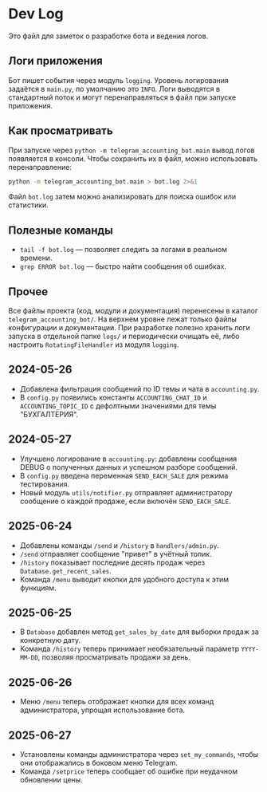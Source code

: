 # Dev Log

Это файл для заметок о разработке бота и ведения логов.

## Логи приложения
Бот пишет события через модуль `logging`. Уровень логирования задаётся в `main.py`,
по умолчанию это `INFO`. Логи выводятся в стандартный поток и могут
перенаправляться в файл при запуске приложения.

## Как просматривать
При запуске через `python -m telegram_accounting_bot.main` вывод логов
появляется в консоли. Чтобы сохранить их в файл, можно использовать
перенаправление:

```bash
python -m telegram_accounting_bot.main > bot.log 2>&1
```

Файл `bot.log` затем можно анализировать для поиска ошибок или статистики.

## Полезные команды
- `tail -f bot.log` — позволяет следить за логами в реальном времени.
- `grep ERROR bot.log` — быстро найти сообщения об ошибках.

## Прочее
Все файлы проекта (код, модули и документация) перенесены в каталог
`telegram_accounting_bot/`. На верхнем уровне лежат только файлы конфигурации
и документации. При разработке полезно хранить логи запуска в отдельной папке
`logs/` и периодически очищать её, либо настроить `RotatingFileHandler` из
модуля `logging`.

## 2024-05-26
- Добавлена фильтрация сообщений по ID темы и чата в `accounting.py`.
- В `config.py` появились константы `ACCOUNTING_CHAT_ID` и `ACCOUNTING_TOPIC_ID` c
  дефолтными значениями для темы "БУХГАЛТЕРИЯ".

## 2024-05-27
- Улучшено логирование в `accounting.py`: добавлены сообщения DEBUG
  о полученных данных и успешном разборе сообщений.
- В `config.py` введена переменная `SEND_EACH_SALE` для режима тестирования.
- Новый модуль `utils/notifier.py` отправляет администратору сообщение о каждой
  продаже, если включён `SEND_EACH_SALE`.

## 2025-06-24
- Добавлены команды `/send` и `/history` в `handlers/admin.py`.
- `/send` отправляет сообщение "привет" в учётный топик.
- `/history` показывает последние десять продаж через `Database.get_recent_sales`.
- Команда `/menu` выводит кнопки для удобного доступа к этим функциям.

## 2025-06-25
- В `Database` добавлен метод `get_sales_by_date` для выборки продаж за конкретную дату.
- Команда `/history` теперь принимает необязательный параметр `YYYY-MM-DD`, позволяя просматривать продажи за день.

## 2025-06-26
- Меню `/menu` теперь отображает кнопки для всех команд администратора,
  упрощая использование бота.


## 2025-06-27
- Установлены команды администратора через `set_my_commands`, чтобы они
  отображались в боковом меню Telegram.
- Команда `/setprice` теперь сообщает об ошибке при неудачном обновлении цены.
